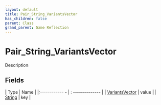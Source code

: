 ```yaml
---
layout: default
title: Pair_String_VariantsVector
has_children: false
parent: Class
grand_parent: Game Reflection
---
```

# Pair_String_VariantsVector
Description 

## Fields
| Type | Name |
|:------------ - | : -------------- |
| [VariantsVector](game-reflection/classes/variants_vector.md) | value |
| [String](game-reflection/components/string.md) | key |
